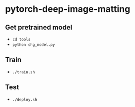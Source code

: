 # pytorch-deep-image-matting

## Get pretrained model
* `cd tools`
* `python chg_model.py`

## Train
* `./train.sh`

## Test
* `./deploy.sh`

